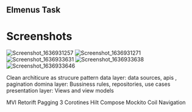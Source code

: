 ## Elmenus Task 

# Screenshots 

![Screenshot_1636931257](https://user-images.githubusercontent.com/74387512/141703767-f7f3c63d-d024-4fa5-9223-73eed82710d5.png)
![Screenshot_1636931271](https://user-images.githubusercontent.com/74387512/141703770-c4a7bd9d-b99b-4f1a-9d99-c5b199a26101.png)
![Screenshot_1636933631](https://user-images.githubusercontent.com/74387512/141703772-7fbeea6d-89f8-4948-a6d7-8dfe275ee1b1.png)
![Screenshot_1636933638](https://user-images.githubusercontent.com/74387512/141703777-282c391c-85e3-416e-b85d-3b9b7e5d6556.png)
![Screenshot_1636933646](https://user-images.githubusercontent.com/74387512/141703780-243c45a4-6c7c-40d7-8a52-813d52aec4e7.png)


Clean architicure as strucure pattern 
data layer: data sources, apis , pagination 
domina layer: Bussiness rules, repositories, use cases
presentation layer: Views and view models 

MVI
Retorift 
Pagging 3 
Corotines 
Hilt 
Compose 
Mockito 
Coil 
Navigation 

 

 
